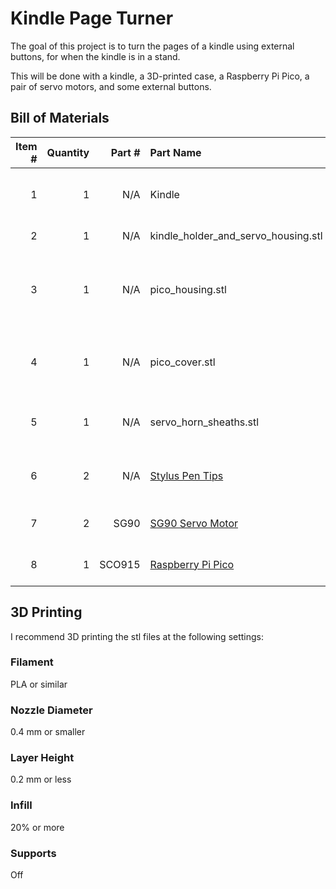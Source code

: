 # Kindle Page Turner
The goal of this project is to turn the pages of a kindle using external buttons, for when the kindle is in a stand.

This will be done with a kindle, a 3D-printed case, a Raspberry Pi Pico, a pair of servo motors, and some external buttons.

## Bill of Materials
Item # | Quantity | Part # | Part Name                                                                    | Description
------:|---------:|-------:|:-----------------------------------------------------------------------------|-------------
1      | 1        | N/A    | Kindle                                                                       | The Kindle e-reader you wish to read with
2      | 1        | N/A    | kindle_holder_and_servo_housing.stl                                          | A case for the Kindle
3      | 1        | N/A    | pico_housing.stl                                                             | The housing for the Raspberry Pi Pico at the back of the case
4      | 1        | N/A    | pico_cover.stl                                                               | A cover for the Raspberry Pi Pico Housing, to keep wires contained
5      | 1        | N/A    | servo_horn_sheaths.stl                                                       | For attaching stylus tips pads to the servo motors
6      | 2        | N/A    | [Stylus Pen Tips](https://www.ebay.ie/itm/174215638532)                      | Capacitive stylus tips for the touch screen
7      | 2        | SG90   | [SG90 Servo Motor](https://www.ebay.ie/itm/373323581713)                     | Servo motors for moving the stylus tips
8      | 1        | SCO915 | [Raspberry Pi Pico](https://www.raspberrypi.org/products/raspberry-pi-pico/) | Raspberry Pi Pico Microcontroller

## 3D Printing
I recommend 3D printing the stl files at the following settings:
### Filament
PLA or similar
### Nozzle Diameter
0.4 mm or smaller
### Layer Height
0.2 mm or less
### Infill
20% or more
### Supports
Off

